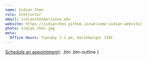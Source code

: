 ```yaml
---
name: Sidian Chen
role: Instructor
email: sidianchen@arizona.edu
website: https://sidianchen.github.io/welcome-sidian-website/
photo: sidian_chen.jpg
meta:
  Office Hours: Tuesday 1-2 pm, Harshbarger 318C
---
```


[Schedule an appointment](#){: .btn .btn-outline }
